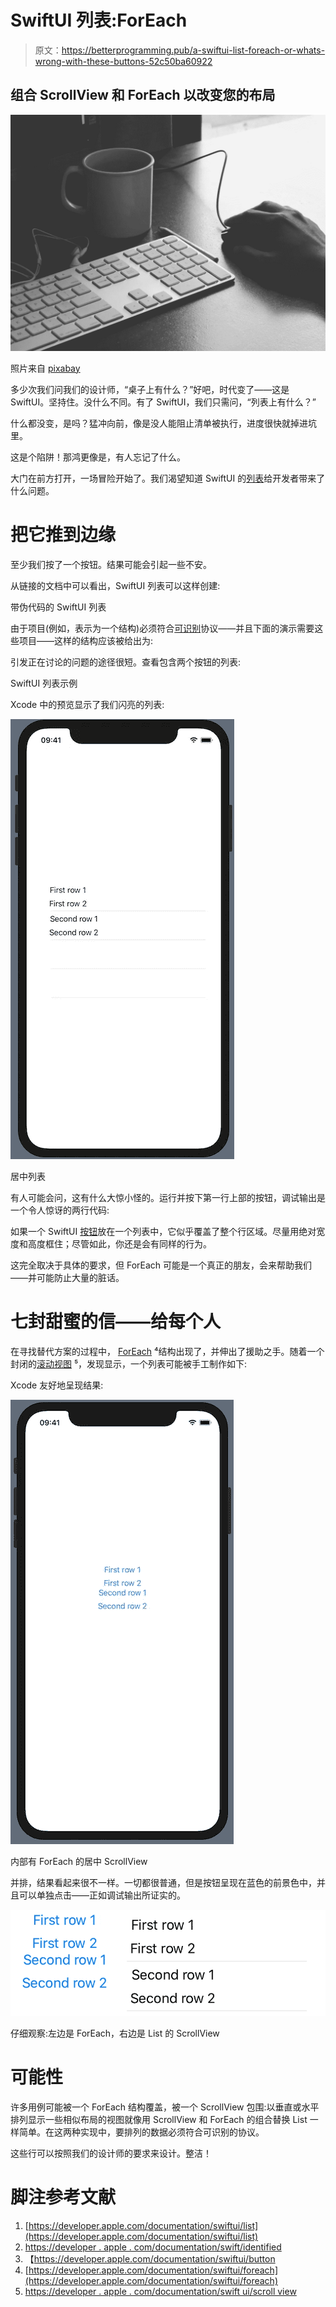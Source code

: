 # SwiftUI 列表:ForEach

> 原文：<https://betterprogramming.pub/a-swiftui-list-foreach-or-whats-wrong-with-these-buttons-52c50ba60922>

## 组合 ScrollView 和 ForEach 以改变您的布局

![](img/a6c3729ba0e3e35f99b6440777c90e44.png)

照片来自 [pixabay](https://pixabay.com/photos/office-keyboard-job-work-381228/)

多少次我们问我们的设计师，“桌子上有什么？”好吧，时代变了——这是 SwiftUI。坚持住。没什么不同。有了 SwiftUI，我们只需问，“列表上有什么？”

什么都没变，是吗？猛冲向前，像是没人能阻止清单被执行，进度很快就掉进坑里。

这是个陷阱！那鸿更像是，有人忘记了什么。

大门在前方打开，一场冒险开始了。我们渴望知道 SwiftUI 的[列表](https://developer.apple.com/documentation/swiftui/list)给开发者带来了什么问题。

# 把它推到边缘

至少我们按了一个按钮。结果可能会引起一些不安。

从链接的文档中可以看出，SwiftUI 列表可以这样创建:

带伪代码的 SwiftUI 列表

由于项目(例如，表示为一个结构)必须符合[可识别](https://developer.apple.com/documentation/swift/identifiable)协议——并且下面的演示需要这些项目——这样的结构应该被给出为:

引发正在讨论的问题的途径很短。查看包含两个按钮的列表:

SwiftUI 列表示例

Xcode 中的预览显示了我们闪亮的列表:

![](img/61b7ad13bfad74c24031d2c329254199.png)

居中列表

有人可能会问，这有什么大惊小怪的。运行并按下第一行上部的按钮，调试输出是一个令人惊讶的两行代码:

如果一个 SwiftUI [按钮](https://developer.apple.com/documentation/swiftui/button)放在一个列表中，它似乎覆盖了整个行区域。尽量用绝对宽度和高度框住；尽管如此，你还是会有同样的行为。

这完全取决于具体的要求，但 ForEach 可能是一个真正的朋友，会来帮助我们——并可能防止大量的脏话。

# 七封甜蜜的信——给每个人

在寻找替代方案的过程中， [ForEach](https://developer.apple.com/documentation/swiftui/foreach) ⁴结构出现了，并伸出了援助之手。随着一个封闭的[滚动视图](https://developer.apple.com/documentation/swiftui/scrollview) ⁵，发现显示，一个列表可能被手工制作如下:

Xcode 友好地呈现结果:

![](img/11c918e4aaf3d438260386a871141b58.png)

内部有 ForEach 的居中 ScrollView

并排，结果看起来很不一样。一切都很普通，但是按钮呈现在蓝色的前景色中，并且可以单独点击——正如调试输出所证实的。

![](img/4eca4dfa205332927cb68c9bd05d11ca.png)

仔细观察:左边是 ForEach，右边是 List 的 ScrollView

# 可能性

许多用例可能被一个 ForEach 结构覆盖，被一个 ScrollView 包围:以垂直或水平排列显示一些相似布局的视图就像用 ScrollView 和 ForEach 的组合替换 List 一样简单。在这两种实现中，要排列的数据必须符合可识别的协议。

这些行可以按照我们的设计师的要求来设计。整洁！

# 脚注参考文献

1.  [https://developer.apple.com/documentation/swiftui/list](https://developer.apple.com/documentation/swiftui/list)
2.  [https://developer . apple . com/documentation/swift/identified](https://developer.apple.com/documentation/swift/identifiable)
3.  【https://developer.apple.com/documentation/swiftui/button 
4.  [https://developer.apple.com/documentation/swiftui/foreach](https://developer.apple.com/documentation/swiftui/foreach)
5.  [https://developer . apple . com/documentation/swift ui/scroll view](https://developer.apple.com/documentation/swiftui/scrollview)